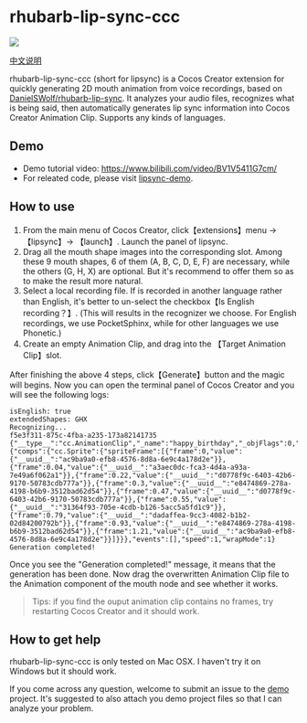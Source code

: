 # rhubarb-lip-sync-ccc

![](https://forum.cocos.org/uploads/default/optimized/3X/0/a/0a7f636acdc06f1c07b6bd2f55ce83dee06a3b9f_2_1380x698.jpeg)

[中文说明](./README_zh.md)

rhubarb-lip-sync-ccc (short for lipsync) is a Cocos Creator extension for quickly generating 2D mouth animation from voice recordings, based on [DanielSWolf/rhubarb-lip-sync](https://github.com/DanielSWolf/rhubarb-lip-sync). It analyzes your audio files, recognizes what is being said, then automatically generates lip sync information into Cocos Creator Animation Clip. Supports any kinds of languages.

## Demo

* Demo tutorial video: <https://www.bilibili.com/video/BV1V5411G7cm/>
* For releated code, please visit [lipsync-demo](https://github.com/wzpan/lipsync-demo).

## How to use

1. From the main menu of Cocos Creator, click【extensions】menu -> 【lipsync】-> 【launch】. Launch the panel of lipsync.
2. Drag all the mouth shape images into the corresponding slot. Among these 9 mouth shapes, 6 of them (A, B, C, D, E, F) are necessary, while the others (G, H, X) are optional. But it's recommend to offer them so as to make the result more natural.
3. Select a local recording file. If is recorded in another language rather than English, it's better to un-select the checkbox【Is English recording？】. (This will results in the recognizer we choose. For English recordings, we use PocketSphinx, while for other languages we use Phonetic.)
4. Create an empty Animation Clip, and drag into the 【Target Animation Clip】slot.

After finishing the above 4 steps, click【Generate】button and the magic will begins. Now you can open the terminal panel of Cocos Creator and you will see the following logs:

```
isEnglish: true
extendedShapes: GHX
Recognizing...
f5e3f311-875c-4fba-a235-173a82141735
{"__type__":"cc.AnimationClip","_name":"happy_birthday","_objFlags":0,"_duration":1.32,"sample":100,"curveData":{"comps":{"cc.Sprite":{"spriteFrame":[{"frame":0,"value":{"__uuid__":"ac9ba9a0-efb8-4576-8d8a-6e9c4a178d2e"}},{"frame":0.04,"value":{"__uuid__":"a3aec0dc-fca3-4d4a-a93a-7e49a6f062a1"}},{"frame":0.22,"value":{"__uuid__":"d0778f9c-6403-42b6-9170-50783cdb777a"}},{"frame":0.3,"value":{"__uuid__":"e8474869-278a-4198-b6b9-3512bad62d54"}},{"frame":0.47,"value":{"__uuid__":"d0778f9c-6403-42b6-9170-50783cdb777a"}},{"frame":0.55,"value":{"__uuid__":"31364f93-705e-4cdb-b126-5acc5a5fd1c9"}},{"frame":0.79,"value":{"__uuid__":"dadaffea-9cc3-4082-b1b2-02d84200792b"}},{"frame":0.93,"value":{"__uuid__":"e8474869-278a-4198-b6b9-3512bad62d54"}},{"frame":1.21,"value":{"__uuid__":"ac9ba9a0-efb8-4576-8d8a-6e9c4a178d2e"}}]}}},"events":[],"speed":1,"wrapMode":1}
Generation completed!
```

Once you see the "Generation completed!" message, it means that the generation has been done. Now drag the overwritten Animation Clip file to the Animation component of the mouth node and see whether it works.

> Tips: if you find the ouput animation clip contains no frames, try restarting Cocos Creator and it should work.

## How to get help

rhubarb-lip-sync-ccc is only tested on Mac OSX. I haven't try it on Windows but it should work.

If you come across any question, welcome to submit an issue to the [demo](https://github.com/wzpan/lipsync-demo/issues) project. It's suggested to also attach you demo project files so that I can analyze your problem.
